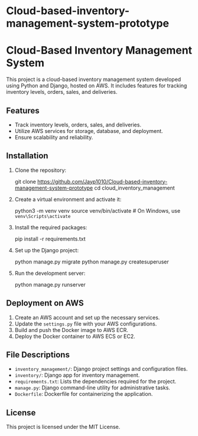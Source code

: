 # Cloud-based-inventory-management-system-prototype

# Cloud-Based Inventory Management System

This project is a cloud-based inventory management system developed using Python and Django, hosted on AWS. It includes features for tracking inventory levels, orders, sales, and deliveries.

## Features
- Track inventory levels, orders, sales, and deliveries.
- Utilize AWS services for storage, database, and deployment.
- Ensure scalability and reliability.

## Installation

1. Clone the repository:

    git clone https://github.com/Jayp1010/Cloud-based-inventory-management-system-prototype
    cd cloud_inventory_management


2. Create a virtual environment and activate it:
  
    python3 -m venv venv
    source venv/bin/activate  # On Windows, use `venv\Scripts\activate`
  

3. Install the required packages:
  
    pip install -r requirements.txt


4. Set up the Django project:
   
    python manage.py migrate
    python manage.py createsuperuser
  

5. Run the development server:
  
    python manage.py runserver


## Deployment on AWS

1. Create an AWS account and set up the necessary services.
2. Update the `settings.py` file with your AWS configurations.
3. Build and push the Docker image to AWS ECR.
4. Deploy the Docker container to AWS ECS or EC2.

## File Descriptions

- `inventory_management/`: Django project settings and configuration files.
- `inventory/`: Django app for inventory management.
- `requirements.txt`: Lists the dependencies required for the project.
- `manage.py`: Django command-line utility for administrative tasks.
- `Dockerfile`: Dockerfile for containerizing the application.

## License

This project is licensed under the MIT License.
